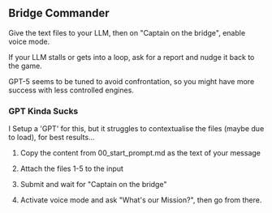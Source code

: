 ## Bridge Commander

Give the text files to your LLM, then on "Captain on the bridge", enable voice mode.

If your LLM stalls or gets into a loop, ask for a report and nudge it back to the game.

GPT-5 seems to be tuned to avoid confrontation, so you might have more success with less controlled engines.

### GPT Kinda Sucks

I Setup a 'GPT' for this, but it struggles to contextualise the files (maybe due to load), for best results...

1. Copy the content from 00_start_prompt.md as the text of your message

2. Attach the files 1-5 to the input

3. Submit and wait for "Captain on the bridge"

4. Activate voice mode and ask "What's our Mission?", then go from there.